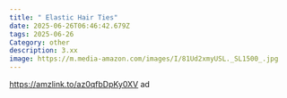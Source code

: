```yaml
---
title: " Elastic Hair Ties"
date: 2025-06-26T06:46:42.679Z
tags: 2025-06-26
Category: other
description: 3.xx
image: https://m.media-amazon.com/images/I/81Ud2xmyUSL._SL1500_.jpg
---
```

https://amzlink.to/az0qfbDpKy0XV ad